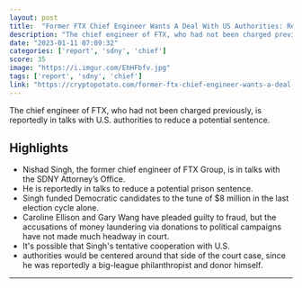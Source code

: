 ```yaml
---
layout: post
title:  "Former FTX Chief Engineer Wants A Deal With US Authorities: Report"
description: "The chief engineer of FTX, who had not been charged previously, is reportedly in talks with U.S. authorities to reduce a potential sentence."
date: "2023-01-11 07:09:32"
categories: ['report', 'sdny', 'chief']
score: 35
image: "https://i.imgur.com/EhHFbfv.jpg"
tags: ['report', 'sdny', 'chief']
link: "https://cryptopotato.com/former-ftx-chief-engineer-wants-a-deal-with-us-authorities-report/"
---
```


The chief engineer of FTX, who had not been charged previously, is reportedly in talks with U.S. authorities to reduce a potential sentence.

## Highlights

- Nishad Singh, the former chief engineer of FTX Group, is in talks with the SDNY Attorney’s Office.
- He is reportedly in talks to reduce a potential prison sentence.
- Singh funded Democratic candidates to the tune of $8 million in the last election cycle alone.
- Caroline Ellison and Gary Wang have pleaded guilty to fraud, but the accusations of money laundering via donations to political campaigns have not made much headway in court.
- It's possible that Singh's tentative cooperation with U.S.
- authorities would be centered around that side of the court case, since he was reportedly a big-league philanthropist and donor himself.

---
